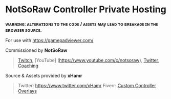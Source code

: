 # NotSoRaw Controller Private Hosting

**ᴡᴀʀɴɪɴɢ: ᴀʟᴛᴇʀᴀᴛɪᴏɴꜱ ᴛᴏ ᴛʜᴇ ᴄᴏᴅᴇ / ᴀꜱꜱᴇᴛꜱ ᴍᴀy ʟᴇᴀᴅ ᴛᴏ ʙʀᴇᴀᴋᴀɢᴇ ɪɴ ᴛʜᴇ ʙʀᴏᴡꜱᴇʀ ꜱᴏᴜʀᴄᴇ.**

For use with https://gamepadviewer.com/

Commissioned by **NotSoRaw**
  > [Twitch](https://www.twitch.tv/NotSoRaw), [YouTube] (https://www.youtube.com/c/notsoraw), [Twitter](https://twitter.com/notsoraw), [Coaching](https://www.fiverr.com/notsoraw)
  
Source & Assets provided by **xHamr**
  > Twitter: https://www.twitter.com/xHamr
  > Fiverr: [Custom Controller Overlays](https://www.fiverr.com/xhamrrl/create-custom-controller-overlay?)
